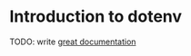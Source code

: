 # Introduction to dotenv

TODO: write [great documentation](http://jacobian.org/writing/great-documentation/what-to-write/)

